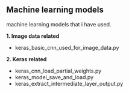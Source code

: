 <h2>Machine learning models</h2>

machine learning models that i have used.

**1. Image data related**

* keras_basic_cnn_used_for_image_data.py


**2. Keras related**

* keras_cnn_load_partial_weights.py
* keras_model_save_and_load.py
* keras_extract_intermediate_layer_output.py